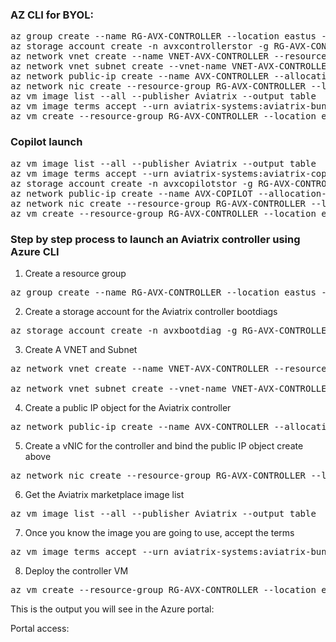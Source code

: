 ### AZ CLI for BYOL:
<pre lang= >
az group create --name RG-AVX-CONTROLLER --location eastus --output table
az storage account create -n avxcontrollerstor -g RG-AVX-CONTROLLER -l eastus --sku Standard_LRS
az network vnet create --name VNET-AVX-CONTROLLER --resource-group RG-AVX-CONTROLLER --location eastus --address-prefix 10.0.0.0/24
az network vnet subnet create --vnet-name VNET-AVX-CONTROLLER --name SUB1 --resource-group RG-AVX-CONTROLLER --address-prefixes 10.0.0.0/24 --output table
az network public-ip create --name AVX-CONTROLLER --allocation-method Static --resource-group  RG-AVX-CONTROLLER --location eastus --sku Basic
az network nic create --resource-group RG-AVX-CONTROLLER --location eastus --name AVX-CONTROLLER-eth0 --vnet-name VNET-AVX-CONTROLLER --subnet SUB1 --public-ip-address  AVX-CONTROLLER --private-ip-address 10.0.0.4
az vm image list --all --publisher Aviatrix --output table
az vm image terms accept --urn aviatrix-systems:aviatrix-bundle-payg:aviatrix-enterprise-bundle-byol:6.2.1
az vm create --resource-group RG-AVX-CONTROLLER --location eastus --name AVX-CONTROLLER --size Standard_D4S_v3 --nics AVX-CONTROLLER-eth0 --image aviatrix-systems:aviatrix-bundle-payg:aviatrix-enterprise-bundle-byol:6.2.1 --admin-username ADD-USERNAME-HERE --admin-password ADD-A-PASSWORD-HERE --boot-diagnostics-storage avxcontrollerstor --no-wait
</pre>

### Copilot launch
<pre lang= >
az vm image list --all --publisher Aviatrix --output table
az vm image terms accept --urn aviatrix-systems:aviatrix-copilot:avx-cplt-byol-01:1.1.4
az storage account create -n avxcopilotstor -g RG-AVX-CONTROLLER -l eastus --sku Standard_LRS
az network public-ip create --name AVX-COPILOT --allocation-method Static --resource-group  RG-AVX-CONTROLLER --location eastus --sku Basic
az network nic create --resource-group RG-AVX-CONTROLLER --location eastus --name AVX-COPILOT-eth0 --vnet-name VNET-AVX-CONTROLLER --subnet SUB1 --public-ip-address  AVX-COPILOT --private-ip-address 10.0.0.5
az vm create --resource-group RG-AVX-CONTROLLER --location eastus --name AVX-COPILOT --size Standard_D4S_v3 --nics AVX-COPILOT-eth0 --image aviatrix-systems:aviatrix-copilot:avx-cplt-byol-01:1.1.7 --admin-username ADD-USERNAME-HERE --admin-password ADD-A-PASSWORD-HERE --boot-diagnostics-storage avxcopilotstor--no-wait
</pre>

### Step by step process to launch an Aviatrix controller using Azure CLI

1.	Create a resource group
<pre lang= >
az group create --name RG-AVX-CONTROLLER --location eastus --output table
</pre>

2.	Create a storage account for the Aviatrix controller bootdiags
<pre lang= >
az storage account create -n avxbootdiag -g RG-AVX-CONTROLLER -l eastus --sku Standard_LRS
</pre>
3.	Create A VNET and Subnet
<pre lang= >
az network vnet create --name VNET-AVX-CONTROLLER --resource-group RG-AVX-CONTROLLER --location eastus --address-prefix 10.0.0.0/24

az network vnet subnet create --vnet-name VNET-AVX-CONTROLLER --name SUB1 --resource-group RG-AVX-CONTROLLER --address-prefixes 10.0.0.0/24 --output table
</pre>

4.	Create a public IP object for the Aviatrix controller
<pre lang= >
az network public-ip create --name AVX-CONTROLLER --allocation-method Static --resource-group  RG-AVX-CONTROLLER --location eastus --sku Basic
</pre>

5.	Create a vNIC for the controller and bind the public IP object create above
<pre lang= >
az network nic create --resource-group RG-AVX-CONTROLLER --location eastus --name AVX-CONTROLLER-eth0 --vnet-name VNET-AVX-CONTROLLER --subnet SUB1 --public-ip-address  AVX-CONTROLLER --private-ip-address 10.0.0.4
</pre>

6.	Get the Aviatrix marketplace image list
<pre lang= >
az vm image list --all --publisher Aviatrix --output table
</pre>

7.	Once you know the image you are going to use, accept the terms
<pre lang= >
az vm image terms accept --urn aviatrix-systems:aviatrix-bundle-payg:aviatrix-enterprise-bundle-byol:5.13.6
</pre>

8.	Deploy the controller VM
<pre lang= >
az vm create --resource-group RG-AVX-CONTROLLER --location eastus --name AVX-CONTROLLER --size Standard_DS3_v2 --nics AVX-CONTROLLER-eth0 --image aviatrix-systems:aviatrix-bundle-payg:aviatrix-enterprise-bundle-byol:5.13.6 --admin-username "<username>" --admin-password "<password>" --boot-diagnostics-storage avxbootdiag --no-wait
</pre>

This is the output you will see in the Azure portal:

Portal access:
 


